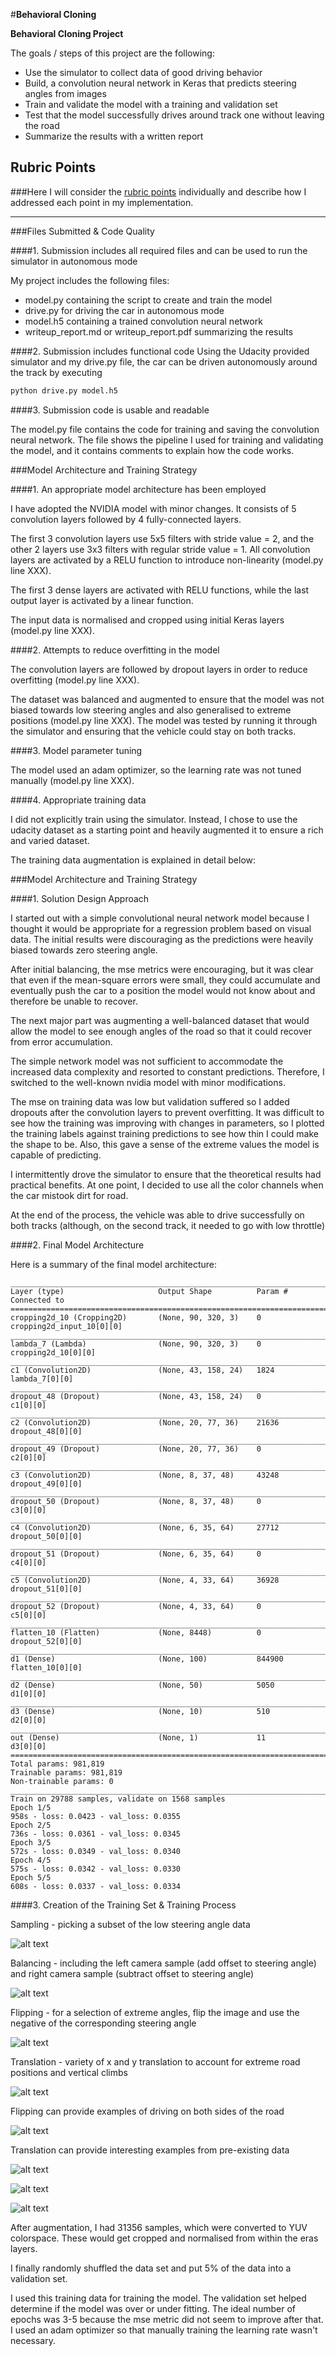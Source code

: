 #**Behavioral Cloning** 


**Behavioral Cloning Project**

The goals / steps of this project are the following:
* Use the simulator to collect data of good driving behavior
* Build, a convolution neural network in Keras that predicts steering angles from images
* Train and validate the model with a training and validation set
* Test that the model successfully drives around track one without leaving the road
* Summarize the results with a written report


[//]: # (Image References)

[samplingImage]: ./images/sampling.png "Sampling"
[balancingImage]: ./images/balancing.png "Balancing"
[flippingImage]: ./images/flipping.png "Flipping"
[translationImage]: ./images/translation.png "Translation"
[flippingImage1]: ./images/flipping1.png "Flipped Image"
[flippingImage2]: ./images/flipping2.png "Flipped Image"
[translationImage1]: ./images/translation1.png "Translated Image"
[translationImage2]: ./images/translation2.png "Translated Image"
[translationImage3]: ./images/translation3.png "Translated Image"

## Rubric Points
###Here I will consider the [rubric points](https://review.udacity.com/#!/rubrics/432/view) individually and describe how I addressed each point in my implementation.  

---
###Files Submitted & Code Quality

####1. Submission includes all required files and can be used to run the simulator in autonomous mode

My project includes the following files:
* model.py containing the script to create and train the model
* drive.py for driving the car in autonomous mode
* model.h5 containing a trained convolution neural network 
* writeup_report.md or writeup_report.pdf summarizing the results

####2. Submission includes functional code
Using the Udacity provided simulator and my drive.py file, the car can be driven autonomously around the track by executing 
```sh
python drive.py model.h5
```

####3. Submission code is usable and readable

The model.py file contains the code for training and saving the convolution neural network. The file shows the pipeline I used for training and validating the model, and it contains comments to explain how the code works.

###Model Architecture and Training Strategy

####1. An appropriate model architecture has been employed

I have adopted the NVIDIA model with minor changes. It consists of 5 convolution layers followed by 4 fully-connected layers. 

The first 3 convolution layers use 5x5 filters with stride value = 2, and the other 2 layers use 3x3 filters with regular stride value = 1. All convolution layers are activated by a RELU function to introduce non-linearity (model.py line XXX).

The first 3 dense layers are activated with RELU functions, while the last output layer is activated by a linear function. 

The input data is normalised and cropped using initial Keras layers (model.py line XXX).


####2. Attempts to reduce overfitting in the model

The convolution layers are followed by dropout layers in order to reduce overfitting (model.py line XXX). 

The dataset was balanced and augmented to ensure that the model was not biased towards low steering angles and also generalised to extreme positions (model.py line XXX). The model was tested by running it through the simulator and ensuring that the vehicle could stay on both tracks.

####3. Model parameter tuning

The model used an adam optimizer, so the learning rate was not tuned manually (model.py line XXX).

####4. Appropriate training data

I did not explicitly train using the simulator. Instead, I chose to use the udacity dataset as a starting point and heavily augmented it to ensure a rich and varied dataset.

The training data augmentation is explained in detail below:

###Model Architecture and Training Strategy

####1. Solution Design Approach

I started out with a simple convolutional neural network model because I thought it would be appropriate for a regression problem based on visual data. The initial results were discouraging as the predictions were heavily biased towards zero steering angle.

After initial balancing, the mse metrics were encouraging, but it was clear that even if the mean-square errors were small, they could accumulate and eventually push the car to a position the model would not know about and therefore be unable to recover.

The next major part was augmenting a well-balanced dataset that would allow the model to see enough angles of the road so that it could recover from error accumulation.

The simple network model was not sufficient to accommodate the increased data complexity and resorted to constant predictions. Therefore, I switched to the well-known nvidia model with minor modifications.

The mse on training data was low but validation suffered so I added dropouts after the convolution layers to prevent overfitting. It was difficult to see how the training was improving with changes in parameters, so I plotted the training labels against training predictions to see how thin I could make the shape to be. Also, this gave a sense of the extreme values the model is capable of predicting.

I intermittently drove the simulator to ensure that the theoretical results had practical benefits. At one point, I decided to use all the color channels when the car mistook dirt for road.

At the end of the process, the vehicle was able to drive successfully on both tracks (although, on the second track, it needed to go with low throttle)

####2. Final Model Architecture

Here is a summary of the final model architecture:
```
____________________________________________________________________________________________________
Layer (type)                     Output Shape          Param #     Connected to                     
====================================================================================================
cropping2d_10 (Cropping2D)       (None, 90, 320, 3)    0           cropping2d_input_10[0][0]        
____________________________________________________________________________________________________
lambda_7 (Lambda)                (None, 90, 320, 3)    0           cropping2d_10[0][0]              
____________________________________________________________________________________________________
c1 (Convolution2D)               (None, 43, 158, 24)   1824        lambda_7[0][0]                   
____________________________________________________________________________________________________
dropout_48 (Dropout)             (None, 43, 158, 24)   0           c1[0][0]                         
____________________________________________________________________________________________________
c2 (Convolution2D)               (None, 20, 77, 36)    21636       dropout_48[0][0]                 
____________________________________________________________________________________________________
dropout_49 (Dropout)             (None, 20, 77, 36)    0           c2[0][0]                         
____________________________________________________________________________________________________
c3 (Convolution2D)               (None, 8, 37, 48)     43248       dropout_49[0][0]                 
____________________________________________________________________________________________________
dropout_50 (Dropout)             (None, 8, 37, 48)     0           c3[0][0]                         
____________________________________________________________________________________________________
c4 (Convolution2D)               (None, 6, 35, 64)     27712       dropout_50[0][0]                 
____________________________________________________________________________________________________
dropout_51 (Dropout)             (None, 6, 35, 64)     0           c4[0][0]                         
____________________________________________________________________________________________________
c5 (Convolution2D)               (None, 4, 33, 64)     36928       dropout_51[0][0]                 
____________________________________________________________________________________________________
dropout_52 (Dropout)             (None, 4, 33, 64)     0           c5[0][0]                         
____________________________________________________________________________________________________
flatten_10 (Flatten)             (None, 8448)          0           dropout_52[0][0]                 
____________________________________________________________________________________________________
d1 (Dense)                       (None, 100)           844900      flatten_10[0][0]                 
____________________________________________________________________________________________________
d2 (Dense)                       (None, 50)            5050        d1[0][0]                         
____________________________________________________________________________________________________
d3 (Dense)                       (None, 10)            510         d2[0][0]                         
____________________________________________________________________________________________________
out (Dense)                      (None, 1)             11          d3[0][0]                         
====================================================================================================
Total params: 981,819
Trainable params: 981,819
Non-trainable params: 0
____________________________________________________________________________________________________
Train on 29788 samples, validate on 1568 samples
Epoch 1/5
958s - loss: 0.0423 - val_loss: 0.0355
Epoch 2/5
736s - loss: 0.0361 - val_loss: 0.0345
Epoch 3/5
572s - loss: 0.0349 - val_loss: 0.0340
Epoch 4/5
575s - loss: 0.0342 - val_loss: 0.0330
Epoch 5/5
608s - loss: 0.0337 - val_loss: 0.0334
```

####3. Creation of the Training Set & Training Process

Sampling - picking a subset of the low steering angle data

![alt text][samplingImage]

Balancing - including the left camera sample (add offset to steering angle) and right camera sample (subtract offset to steering angle)

![alt text][balancingImage]

Flipping - for a selection of extreme angles, flip the image and use the negative of the corresponding steering angle

![alt text][flippingImage]

Translation - variety of x and y translation to account for extreme road positions and vertical climbs

![alt text][translationImage]

Flipping can provide examples of driving on both sides of the road

![alt text][flippingImage1]

Translation can provide interesting examples from pre-existing data

![alt text][translationImage1]

![alt text][translationImage2]

![alt text][translationImage3]

After augmentation, I had 31356 samples, which were converted to YUV colorspace. These would get cropped and normalised from within the eras layers.

I finally randomly shuffled the data set and put 5% of the data into a validation set. 

I used this training data for training the model. The validation set helped determine if the model was over or under fitting. The ideal number of epochs was 3-5 because the mse metric did not seem to improve after that. I used an adam optimizer so that manually training the learning rate wasn't necessary.
